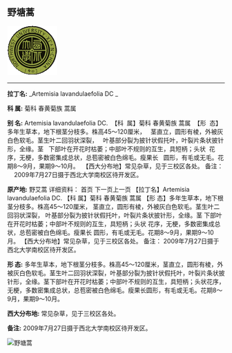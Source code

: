 ## 野塘蒿

![西北大学校园网络植物志](JPG/nwu.gif)

---

**拉丁名:**  _Artemisia lavandulaefolia DC _

**科 属:** 菊科 春黄菊族 蒿属

**别 名:** Artemisia lavandulaefolia DC.
 【科  属】菊科 春黄菊族 蒿属
 【形  态】多年生草本，地下根茎分枝多。株高45～120厘米，
  茎直立，圆形有棱，外被灰白色软毛。茎生叶二回羽状深裂，
  叶基部分裂为披针状假托叶，叶裂片条状披针形，全缘。茎
  下部叶在开花时枯萎；中部叶不规则的互生，具短柄；头状
 花序，无梗，多数密集成总状，总苞密被白色绵毛。瘦果长
  圆形，有毛或无毛。花期8～9月，果期9～10月。
 【西大分布地】常见杂草，见于三校区各处。
备注：
    2009年7月27日摄于西北大学南校区待开发区。

**原产地:** 野艾蒿
详细资料： 首页 下一页上一页
【拉丁名】Artemisia lavandulaefolia DC.
【科 属】菊科 春黄菊族 蒿属
【形 态】多年生草本，地下根茎分枝多。株高45～120厘米，
 茎直立，圆形有棱，外被灰白色软毛。茎生叶二回羽状深裂，
 叶基部分裂为披针状假托叶，叶裂片条状披针形，全缘。茎
 下部叶在开花时枯萎；中部叶不规则的互生，具短柄；头状
花序，无梗，多数密集成总状，总苞密被白色绵毛。瘦果长
 圆形，有毛或无毛。花期8～9月，果期9～10月。
【西大分布地】常见杂草，见于三校区各处。
备注：
 2009年7月27日摄于西北大学南校区待开发区。

**形  态:** 多年生草本，地下根茎分枝多。株高45～120厘米，茎直立，圆形有棱，外被灰白色软毛。茎生叶二回羽状深裂，叶基部分裂为披针状假托叶，叶裂片条状披针形，全缘。茎下部叶在开花时枯萎；中部叶不规则的互生，具短柄；头状花序，无梗，多数密集成总状，总苞密被白色绵毛。瘦果长圆形，有毛或无毛。花期8～9月，果期9～10月。

**西大分布地:** 常见杂草，见于三校区各处。

**备注:** 2009年7月27日摄于西北大学南校区待开发区。

![野塘蒿]() 

